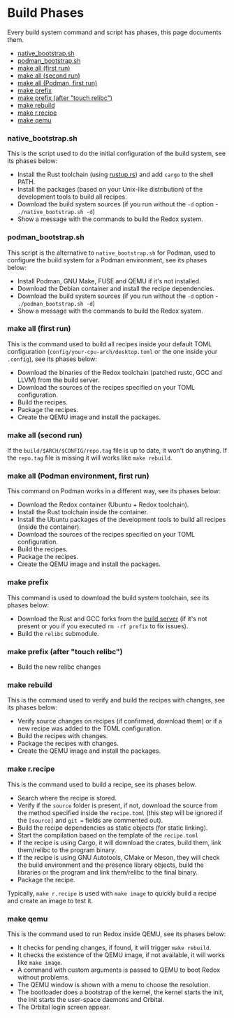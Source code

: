 # Build Phases

Every build system command and script has phases, this page documents them.

- [native_bootstrap.sh](#native_bootstrapsh)
- [podman_bootstrap.sh](#podman_boostrapsh)
- [make all (first run)](#make-all-first-run)
- [make all (second run)](#make-all-second-run)
- [make all (Podman, first run)](#make-all-podman-first-run)
- [make prefix](#make-prefix)
- [make prefix (after "touch relibc")](#make-prefix-after-touch-relibc)
- [make rebuild](#make-rebuild)
- [make r.recipe](#make-rrecipe)
- [make qemu](#make-qemu)

### native_bootstrap.sh

This is the script used to do the initial configuration of the build system, see its phases below:

- Install the Rust toolchain (using [rustup.rs](https://rustup.rs/)) and add `cargo` to the shell PATH.
- Install the packages (based on your Unix-like distribution) of the development tools to build all recipes.
- Download the build system sources (if you run without the `-d` option - `./native_bootstrap.sh -d`)
- Show a message with the commands to build the Redox system.

### podman_bootstrap.sh

This script is the alternative to `native_bootstrap.sh` for Podman, used to configure the build system for a Podman environment, see its phases below:

- Install Podman, GNU Make, FUSE and QEMU if it's not installed.
- Download the Debian container and install the recipe dependencies.
- Download the build system sources (if you run without the `-d` option - `./podman_bootstrap.sh -d`)
- Show a message with the commands to build the Redox system.

### make all (first run)

This is the command used to build all recipes inside your default TOML configuration (`config/your-cpu-arch/desktop.toml` or the one inside your `.config`), see its phases below:

- Download the binaries of the Redox toolchain (patched rustc, GCC and LLVM) from the build server.
- Download the sources of the recipes specified on your TOML configuration.
- Build the recipes.
- Package the recipes.
- Create the QEMU image and install the packages.

### make all (second run)

If the `build/$ARCH/$CONFIG/repo.tag` file is up to date, it won't do anything. If the `repo.tag` file is missing it will works like `make rebuild`.

### make all (Podman environment, first run)

This command on Podman works in a different way, see its phases below:

- Download the Redox container (Ubuntu + Redox toolchain).
- Install the Rust toolchain inside the container.
- Install the Ubuntu packages of the development tools to build all recipes (inside the container).
- Download the sources of the recipes specified on your TOML configuration.
- Build the recipes.
- Package the recipes.
- Create the QEMU image and install the packages.

### make prefix

This command is used to download the build system toolchain, see its phases below:

- Download the Rust and GCC forks from the [build server](https://static.redox-os.org/toolchain/) (if it's not present or you if you executed `rm -rf prefix` to fix issues).
- Build the `relibc` submodule.

### make prefix (after "touch relibc")

- Build the new relibc changes

### make rebuild

This is the command used to verify and build the recipes with changes, see its phases below:

- Verify source changes on recipes (if confirmed, download them) or if a new recipe was added to the TOML configuration.
- Build the recipes with changes.
- Package the recipes with changes.
- Create the QEMU image and install the packages.

### make r.recipe

This is the command used to build a recipe, see its phases below.

- Search where the recipe is stored.
- Verify if the `source` folder is present, if not, download the source from the method specified inside the `recipe.toml` (this step will be ignored if the `[source]` and `git =` fields are commented out).
- Build the recipe dependencies as static objects (for static linking).
- Start the compilation based on the template of the `recipe.toml`
- If the recipe is using Cargo, it will download the crates, build them, link them/relibc to the program binary.
- If the recipe is using GNU Autotools, CMake or Meson, they will check the build environment and the presence library objects, build the libraries or the program and link them/relibc to the final binary.
- Package the recipe.

Typically, `make r.recipe` is used with `make image` to quickly build a recipe and create an image to test it.

### make qemu

This is the command used to run Redox inside QEMU, see its phases below:

- It checks for pending changes, if found, it will trigger `make rebuild`.
- It checks the existence of the QEMU image, if not available, it will works like `make image`.
- A command with custom arguments is passed to QEMU to boot Redox without problems.
- The QEMU window is shown with a menu to choose the resolution.
- The bootloader does a bootstrap of the kernel, the kernel starts the init, the init starts the user-space daemons and Orbital.
- The Orbital login screen appear.
